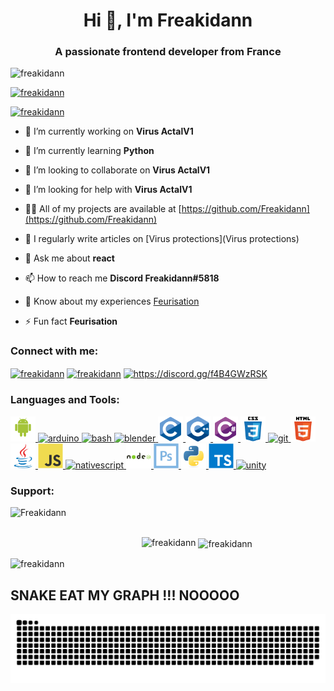 <h1 align="center">Hi 👋, I'm Freakidann</h1>
<h3 align="center">A passionate frontend developer from France</h3>

<p align="left"> <img src="https://komarev.com/ghpvc/?username=freakidann&label=Profile%20views&color=0e75b6&style=flat" alt="freakidann" /> </p>

<p align="left"> <a href="https://github.com/ryo-ma/github-profile-trophy"><img src="https://github-profile-trophy.vercel.app/?username=freakidann" alt="freakidann" /></a> </p>

<p align="left"> <a href="https://twitter.com/freakidann" target="blank"><img src="https://img.shields.io/twitter/follow/freakidann?logo=twitter&style=for-the-badge" alt="freakidann" /></a> </p>

- 🔭 I’m currently working on **Virus ActalV1**

- 🌱 I’m currently learning **Python**

- 👯 I’m looking to collaborate on **Virus ActalV1**

- 🤝 I’m looking for help with **Virus ActalV1**

- 👨‍💻 All of my projects are available at [https://github.com/Freakidann](https://github.com/Freakidann)

- 📝 I regularly write articles on [Virus protections](Virus protections)

- 💬 Ask me about **react**

- 📫 How to reach me **Discord Freakidann#5818**

- 📄 Know about my experiences [Feurisation](Feurisation)

- ⚡ Fun fact **Feurisation**

<h3 align="left">Connect with me:</h3>
<p align="left">
<a href="https://twitter.com/freakidann" target="blank"><img align="center" src="https://raw.githubusercontent.com/rahuldkjain/github-profile-readme-generator/master/src/images/icons/Social/twitter.svg" alt="freakidann" height="30" width="40" /></a>
<a href="https://www.youtube.com/c/freakidann" target="blank"><img align="center" src="https://raw.githubusercontent.com/rahuldkjain/github-profile-readme-generator/master/src/images/icons/Social/youtube.svg" alt="freakidann" height="30" width="40" /></a>
<a href="https://discord.gg/https://discord.gg/f4B4GWzRSK" target="blank"><img align="center" src="https://raw.githubusercontent.com/rahuldkjain/github-profile-readme-generator/master/src/images/icons/Social/discord.svg" alt="https://discord.gg/f4B4GWzRSK" height="30" width="40" /></a>
</p>

<h3 align="left">Languages and Tools:</h3>
<p align="left"> <a href="https://developer.android.com" target="_blank" rel="noreferrer"> <img src="https://raw.githubusercontent.com/devicons/devicon/master/icons/android/android-original-wordmark.svg" alt="android" width="40" height="40"/> </a> <a href="https://www.arduino.cc/" target="_blank" rel="noreferrer"> <img src="https://cdn.worldvectorlogo.com/logos/arduino-1.svg" alt="arduino" width="40" height="40"/> </a> <a href="https://www.gnu.org/software/bash/" target="_blank" rel="noreferrer"> <img src="https://www.vectorlogo.zone/logos/gnu_bash/gnu_bash-icon.svg" alt="bash" width="40" height="40"/> </a> <a href="https://www.blender.org/" target="_blank" rel="noreferrer"> <img src="https://download.blender.org/branding/community/blender_community_badge_white.svg" alt="blender" width="40" height="40"/> </a> <a href="https://www.cprogramming.com/" target="_blank" rel="noreferrer"> <img src="https://raw.githubusercontent.com/devicons/devicon/master/icons/c/c-original.svg" alt="c" width="40" height="40"/> </a> <a href="https://www.w3schools.com/cpp/" target="_blank" rel="noreferrer"> <img src="https://raw.githubusercontent.com/devicons/devicon/master/icons/cplusplus/cplusplus-original.svg" alt="cplusplus" width="40" height="40"/> </a> <a href="https://www.w3schools.com/cs/" target="_blank" rel="noreferrer"> <img src="https://raw.githubusercontent.com/devicons/devicon/master/icons/csharp/csharp-original.svg" alt="csharp" width="40" height="40"/> </a> <a href="https://www.w3schools.com/css/" target="_blank" rel="noreferrer"> <img src="https://raw.githubusercontent.com/devicons/devicon/master/icons/css3/css3-original-wordmark.svg" alt="css3" width="40" height="40"/> </a> <a href="https://git-scm.com/" target="_blank" rel="noreferrer"> <img src="https://www.vectorlogo.zone/logos/git-scm/git-scm-icon.svg" alt="git" width="40" height="40"/> </a> <a href="https://www.w3.org/html/" target="_blank" rel="noreferrer"> <img src="https://raw.githubusercontent.com/devicons/devicon/master/icons/html5/html5-original-wordmark.svg" alt="html5" width="40" height="40"/> </a> <a href="https://www.java.com" target="_blank" rel="noreferrer"> <img src="https://raw.githubusercontent.com/devicons/devicon/master/icons/java/java-original.svg" alt="java" width="40" height="40"/> </a> <a href="https://developer.mozilla.org/en-US/docs/Web/JavaScript" target="_blank" rel="noreferrer"> <img src="https://raw.githubusercontent.com/devicons/devicon/master/icons/javascript/javascript-original.svg" alt="javascript" width="40" height="40"/> </a> <a href="https://nativescript.org/" target="_blank" rel="noreferrer"> <img src="https://raw.githubusercontent.com/detain/svg-logos/780f25886640cef088af994181646db2f6b1a3f8/svg/nativescript.svg" alt="nativescript" width="40" height="40"/> </a> <a href="https://nodejs.org" target="_blank" rel="noreferrer"> <img src="https://raw.githubusercontent.com/devicons/devicon/master/icons/nodejs/nodejs-original-wordmark.svg" alt="nodejs" width="40" height="40"/> </a> <a href="https://www.photoshop.com/en" target="_blank" rel="noreferrer"> <img src="https://raw.githubusercontent.com/devicons/devicon/master/icons/photoshop/photoshop-line.svg" alt="photoshop" width="40" height="40"/> </a> <a href="https://www.python.org" target="_blank" rel="noreferrer"> <img src="https://raw.githubusercontent.com/devicons/devicon/master/icons/python/python-original.svg" alt="python" width="40" height="40"/> </a> <a href="https://www.typescriptlang.org/" target="_blank" rel="noreferrer"> <img src="https://raw.githubusercontent.com/devicons/devicon/master/icons/typescript/typescript-original.svg" alt="typescript" width="40" height="40"/> </a> <a href="https://unity.com/" target="_blank" rel="noreferrer"> <img src="https://www.vectorlogo.zone/logos/unity3d/unity3d-icon.svg" alt="unity" width="40" height="40"/> </a> </p>

<h3 align="left">Support:</h3>
<p><a href="https://www.buymeacoffee.com/Freakidann"> <img align="left" src="https://cdn.buymeacoffee.com/buttons/v2/default-yellow.png" height="50" width="210" alt="Freakidann" /></a></p><br><br>


<p><img align="left" src="https://github-readme-stats.vercel.app/api/top-langs?username=freakidann&show_icons=true&locale=en&layout=compact" alt="freakidann" /></p>

<p>&nbsp;<img align="center" src="https://github-readme-stats.vercel.app/api?username=freakidann&show_icons=true&locale=en" alt="freakidann" /></p>

<p><img align="center" src="https://github-readme-streak-stats.herokuapp.com/?user=freakidann&" alt="freakidann" /></p>

## SNAKE EAT MY GRAPH !!! NOOOOO
![snake gif](https://raw.githubusercontent.com/Freakidann/Freakidann/output/github-contribution-grid-snake.svg)
